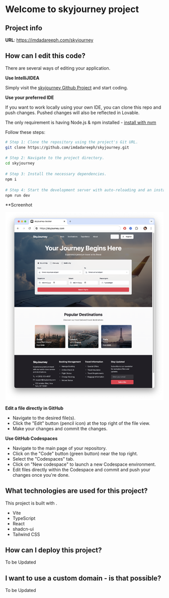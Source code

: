 # Welcome to skyjourney project

## Project info

**URL**: https://imdadareeph.com/skyjourney

## How can I edit this code?

There are several ways of editing your application.

**Use IntelliJIDEA**

Simply visit the [skyjourney Github Project](https://github.com/imdadareeph/skyjourney) and start coding.

**Use your preferred IDE**

If you want to work locally using your own IDE, you can clone this repo and push changes. Pushed changes will also be reflected in Lovable.

The only requirement is having Node.js & npm installed - [install with nvm](https://github.com/nvm-sh/nvm#installing-and-updating)

Follow these steps:

```sh
# Step 1: Clone the repository using the project's Git URL.
git clone https://github.com/imdadareeph/skyjourney.git

# Step 2: Navigate to the project directory.
cd skyjourney

# Step 3: Install the necessary dependencies.
npm i

# Step 4: Start the development server with auto-reloading and an instant preview.
npm run dev
```

**Screenhot

![alt text](https://raw.githubusercontent.com/imdadareeph/skyjourney/refs/heads/main/public/homepage.png "homepage")


**Edit a file directly in GitHub**

- Navigate to the desired file(s).
- Click the "Edit" button (pencil icon) at the top right of the file view.
- Make your changes and commit the changes.

**Use GitHub Codespaces**

- Navigate to the main page of your repository.
- Click on the "Code" button (green button) near the top right.
- Select the "Codespaces" tab.
- Click on "New codespace" to launch a new Codespace environment.
- Edit files directly within the Codespace and commit and push your changes once you're done.

## What technologies are used for this project?

This project is built with .

- Vite
- TypeScript
- React
- shadcn-ui
- Tailwind CSS

## How can I deploy this project?

To be Updated

## I want to use a custom domain - is that possible?

To be Updated
